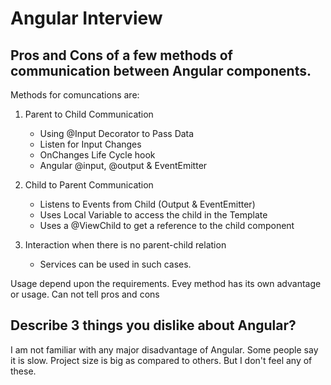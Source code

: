# Angular Interview

## Pros and Cons of a few methods of communication between Angular components.

Methods for comuncations are:

1. Parent to Child Communication
    - Using @Input Decorator to Pass Data
    - Listen for Input Changes
    - OnChanges Life Cycle hook
    - Angular @input, @output & EventEmitter

2. Child to Parent Communication
    - Listens to Events from Child (Output & EventEmitter)
    - Uses Local Variable to access the child in the Template
    - Uses a @ViewChild to get a reference to the child component

3. Interaction when there is no parent-child relation
    - Services can be used in such cases.

Usage depend upon the requirements. Evey method has its own advantage or usage. Can not tell pros and cons 


## Describe 3 things you dislike about Angular?

I am not familiar with any major disadvantage of Angular. Some people say it is slow. 
Project size is big as compared to others. But I don't feel any of these. 
